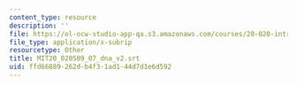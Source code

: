 ```yaml
---
content_type: resource
description: ''
file: https://ol-ocw-studio-app-qa.s3.amazonaws.com/courses/20-020-introduction-to-biological-engineering-design-spring-2009/ffd66889262db4f31ad144d7d1e6d592_MIT20_020S09_07_dna-v2.srt
file_type: application/x-subrip
resourcetype: Other
title: MIT20_020S09_07_dna_v2.srt
uid: ffd66889-262d-b4f3-1ad1-44d7d1e6d592
---
```

